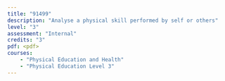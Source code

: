 ```yaml
---
title: "91499"
description: "Analyse a physical skill performed by self or others"
level: "3"
assessment: "Internal"
credits: "3"
pdf: <pdf>
courses:
    - "Physical Education and Health"
    - "Physical Education Level 3"
---
```

